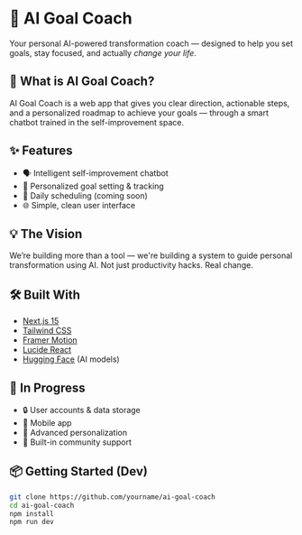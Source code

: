 # 🧠 AI Goal Coach

Your personal AI-powered transformation coach — designed to help you set goals, stay focused, and actually *change your life*.

## 🚀 What is AI Goal Coach?

AI Goal Coach is a web app that gives you clear direction, actionable steps, and a personalized roadmap to achieve your goals — through a smart chatbot trained in the self-improvement space.

## ✨ Features

- 🗣️ Intelligent self-improvement chatbot  
- 🧭 Personalized goal setting & tracking  
- 📆 Daily scheduling (coming soon)  
- 🌐 Simple, clean user interface  

## 💡 The Vision

We’re building more than a tool — we're building a system to guide personal transformation using AI. Not just productivity hacks. Real change.

## 🛠️ Built With

- [Next.js 15](https://nextjs.org)
- [Tailwind CSS](https://tailwindcss.com)
- [Framer Motion](https://www.framer.com/motion/)
- [Lucide React](https://lucide.dev/)
- [Hugging Face](https://huggingface.co) (AI models)

## 🧪 In Progress

- 🔒 User accounts & data storage  
- 📲 Mobile app  
- 🧠 Advanced personalization  
- 💬 Built-in community support  

## 📦 Getting Started (Dev)

```bash
git clone https://github.com/yourname/ai-goal-coach
cd ai-goal-coach
npm install
npm run dev
